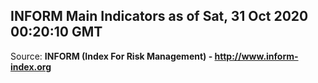 ## INFORM Main Indicators as of Sat, 31 Oct 2020 00:20:10 GMT

Source: **INFORM (Index For Risk Management) - http://www.inform-index.org**